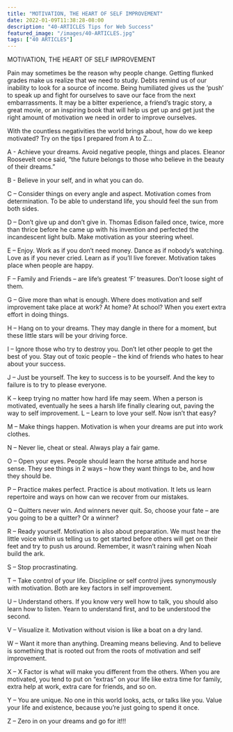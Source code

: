 ```yaml
---
title: "MOTIVATION, THE HEART OF SELF IMPROVEMENT"
date: 2022-01-09T11:38:28-08:00
description: "40-ARTICLES Tips for Web Success"
featured_image: "/images/40-ARTICLES.jpg"
tags: ["40 ARTICLES"]
---
```


MOTIVATION, THE HEART OF SELF IMPROVEMENT

Pain may sometimes be the reason why people change. Getting flunked grades make us realize that we need to study. Debts remind us of our inability to look for a source of income. Being humiliated gives us the ‘push’ to speak up and fight for ourselves to save our face from the next embarrassments. It may be a bitter experience, a friend’s tragic story, a great movie, or an inspiring book that will help us get up and get just the right amount of motivation we need in order to improve ourselves. 

With the countless negativities the world brings about, how do we keep motivated? Try on the tips I prepared from A to Z…

A - Achieve your dreams. Avoid negative people, things and places. Eleanor Roosevelt once said, “the future belongs to those who believe in the beauty of their dreams.”

B - Believe in your self, and in what you can do.

C – Consider things on every angle and aspect. Motivation comes from determination. To be able to understand life, you should feel the sun from both sides.

D – Don’t give up and don’t give in. Thomas Edison failed once, twice, more than thrice before he came up with his invention and perfected the incandescent light bulb. Make motivation as your steering wheel.

E – Enjoy. Work as if you don’t need money. Dance as if nobody’s watching. Love as if you never cried. Learn as if you’ll live forever. Motivation takes place when people are happy.

F – Family and Friends – are life’s greatest ‘F’ treasures. Don’t loose sight of them.

G – Give more than what is enough. Where does motivation and self improvement take place at work? At home? At school? When you exert extra effort in doing things. 

H – Hang on to your dreams. They may dangle in there for a moment, but these little stars will be your driving force. 

I – Ignore those who try to destroy you. Don’t let other people to get the best of you. Stay out of toxic people – the kind of friends who hates to hear about your success.

J – Just be yourself. The key to success is to be yourself. And the key to failure is to try to please everyone.

K – keep trying no matter how hard life may seem. When a person is motivated, eventually he sees a harsh life finally clearing out, paving the way to self improvement.
L – Learn to love your self. Now isn’t that easy?

M – Make things happen. Motivation is when your dreams are put into work clothes.

N – Never lie, cheat or steal. Always play a fair game.

O – Open your eyes. People should learn the horse attitude and horse sense. They see things in 2 ways – how they want things to be, and how they should be. 

P – Practice makes perfect. Practice is about motivation. It lets us learn repertoire and ways on how can we recover from our mistakes.

Q – Quitters never win. And winners never quit. So, choose your fate – are you going to be a quitter? Or a winner?

R – Ready yourself. Motivation is also about preparation. We must hear the little voice within us telling us to get started before others will get on their feet and try to push us around. Remember, it wasn’t raining when Noah build the ark.

S – Stop procrastinating.

T – Take control of your life. Discipline or self control jives synonymously with motivation. Both are key factors in self improvement.

U – Understand others. If you know very well how to talk, you should also learn how to listen. Yearn to understand first, and to be understood the second.

V – Visualize it. Motivation without vision is like a boat on a dry land.

W – Want it more than anything. Dreaming means believing. And to believe is something that is rooted out from the roots of motivation and self improvement.

X – X Factor is what will make you different from the others. When you are motivated, you tend to put on “extras” on your life like extra time for family, extra help at work, extra care for friends, and so on.

Y – You are unique. No one in this world looks, acts, or talks like you. Value your life and existence, because you’re just going to spend it once.

Z – Zero in on your dreams and go for it!!!









